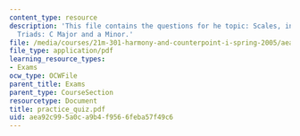 ```yaml
---
content_type: resource
description: 'This file contains the questions for he topic: Scales, intervals, and
  Triads: C Major and a Minor.'
file: /media/courses/21m-301-harmony-and-counterpoint-i-spring-2005/aea92c995a0ca9b4f9566feba57f49c6_practice_quiz.pdf
file_type: application/pdf
learning_resource_types:
- Exams
ocw_type: OCWFile
parent_title: Exams
parent_type: CourseSection
resourcetype: Document
title: practice_quiz.pdf
uid: aea92c99-5a0c-a9b4-f956-6feba57f49c6
---
```

